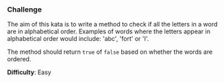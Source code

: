### Challenge

The aim of this kata is to write a method to check if all the letters in a word are in alphabetical order. Examples of words where the letters appear in alphabetical order would include: 'abc', 'fort' or 'I'.

The method should return `true` of `false` based on whether the words are ordered.

**Difficulty**: Easy